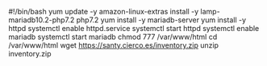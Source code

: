 #!/bin/bash
yum update -y
amazon-linux-extras install -y lamp-mariadb10.2-php7.2 php7.2
yum install -y mariadb-server
yum install -y httpd
systemctl enable httpd.service
systemctl start httpd
systemctl enable mariadb
systemctl start mariadb
chmod 777 /var/www/html
cd /var/www/html
wget https://santy.cierco.es/inventory.zip
unzip inventory.zip

